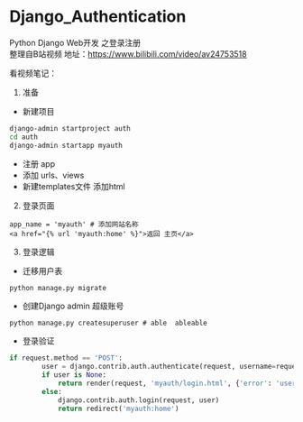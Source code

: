 # Django_Authentication
Python Django Web开发  之登录注册  
整理自B站视频 地址：https://www.bilibili.com/video/av24753518

看视频笔记：

1. 准备
- 新建项目
```sh
django-admin startproject auth
cd auth
django-admin startapp myauth
```
- 注册 app
- 添加 urls、views
- 新建templates文件 添加html
2. 登录页面
```
app_name = 'myauth' # 添加网站名称
<a href="{% url 'myauth:home' %}">返回 主页</a>
```
3. 登录逻辑
- 迁移用户表
```sh
python manage.py migrate
```
- 创建Django admin 超级账号
```
python manage.py createsuperuser # able  ableable
```
- 登录验证
```python
if request.method == 'POST':
        user = django.contrib.auth.authenticate(request, username=request.POST['username'], password=request.POST['password'])
        if user is None:
            return render(request, 'myauth/login.html', {'error': 'userinfo error'})
        else:
            django.contrib.auth.login(request, user)
            return redirect('myauth:home')
```